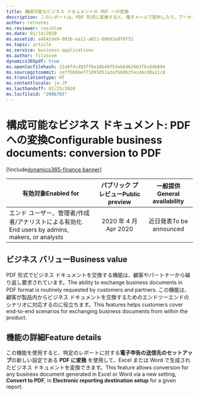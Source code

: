 ```yaml
---
title: 構成可能なビジネス ドキュメントの PDF への変換
description: このレポートは、PDF 形式に変換すると、電子メールで配布したり、アーカイブや他の宛先に送信したりできます。
author: relnotes
ms.reviewer: roschlom
ms.date: 01/14/2020
ms.assetid: a4642de9-801b-ea11-a811-000d3a8f0752
ms.topic: article
ms.service: business-applications
ms.author: filatovm
dynamics365pdf: true
ms.openlocfilehash: 22a6f4cd93ffbe10b40f54ab6d62663fbc6db694
ms.sourcegitcommit: ceff5b6bef71093d51a3afb60b3fecd4cd8a11c8
ms.translationtype: HT
ms.contentlocale: ja-JP
ms.lasthandoff: 01/25/2020
ms.locfileid: "2986765"
---
```

# <a name="configurable-business-documents-conversion-to-pdf"></a><span data-ttu-id="a3f58-103">構成可能なビジネス ドキュメント: PDF への変換</span><span class="sxs-lookup"><span data-stu-id="a3f58-103">Configurable business documents: conversion to PDF</span></span>
[!include[dynamics365-finance banner](../includes/dynamics365-finance.md)]

| <span data-ttu-id="a3f58-104">有効対象</span><span class="sxs-lookup"><span data-stu-id="a3f58-104">Enabled for</span></span>    |  <span data-ttu-id="a3f58-105">パブリック プレビュー</span><span class="sxs-lookup"><span data-stu-id="a3f58-105">Public preview</span></span> | <span data-ttu-id="a3f58-106">一般提供</span><span class="sxs-lookup"><span data-stu-id="a3f58-106">General availability</span></span> | 
| ---------- | :----------: |:----------: |
|<span data-ttu-id="a3f58-107">エンド ユーザー、管理者/作成者/アナリストによる有効化</span><span class="sxs-lookup"><span data-stu-id="a3f58-107">End users by admins, makers, or analysts</span></span>|<span data-ttu-id="a3f58-108">2020 年 4 月</span><span class="sxs-lookup"><span data-stu-id="a3f58-108">Apr 2020</span></span>| <span data-ttu-id="a3f58-109">近日発表</span><span class="sxs-lookup"><span data-stu-id="a3f58-109">To be announced</span></span>|


## <a name="business-value"></a><span data-ttu-id="a3f58-110">ビジネス バリュー</span><span class="sxs-lookup"><span data-stu-id="a3f58-110">Business value</span></span>
<!-- bv start -->
<span data-ttu-id="a3f58-111">PDF 形式でビジネス ドキュメントを交換する機能は、顧客やパートナーから繰り返し要求されています。</span><span class="sxs-lookup"><span data-stu-id="a3f58-111">The ability to exchange business documents in PDF format is routinely requested by customers and partners.</span></span> <span data-ttu-id="a3f58-112">この機能は、顧客が製品内からビジネス ドキュメントを交換するためのエンドツーエンドのシナリオに対応するのに役立ちます。</span><span class="sxs-lookup"><span data-stu-id="a3f58-112">This features helps customers cover end-to-end scenarios for exchanging business documents from within the product.</span></span>
<!-- bv end -->



## <a name="feature-details"></a><span data-ttu-id="a3f58-113">機能の詳細</span><span class="sxs-lookup"><span data-stu-id="a3f58-113">Feature details</span></span>
<!--feature detail start -->
<span data-ttu-id="a3f58-114">この機能を使用すると、特定のレポートに対する**電子申告の送信先のセットアップ**の新しい設定である **PDF に変換** を使用して、Excel または Word で生成されたビジネス ドキュメントを変換できます。</span><span class="sxs-lookup"><span data-stu-id="a3f58-114">This feature allows conversion for any business document generated in Excel or Word via a new setting, **Convert to PDF**, in **Electronic reporting destination setup** for a given report.</span></span> 

<!--feature detail end -->









